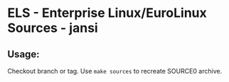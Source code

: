 # ELS - Enterprise Linux/EuroLinux Sources - jansi
 
## Usage:
  Checkout branch or tag. Use `make sources` to recreate  SOURCE0 archive.

